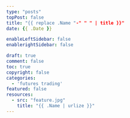 ```yaml
---
type: "posts"
topPost: false
title: "{{ replace .Name "-" " " | title }}"
date: {{ .Date }}

enableLeftSidebar: false
enablerightSidebar: false

draft: true
comment: false
toc: true
copyright: false
categories: 
  - 'futures trading'
featured: false
resources: 
  - src: "feature.jpg"
    title: "{{ .Name | urlize }}"
---
```

